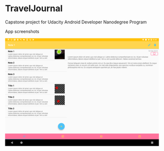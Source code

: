 # TravelJournal

Capstone project for Udacity Android Developer Nanodegree Program

App screenshots

![Notes screen](https://github.com/pirosl/udacity_photo/blob/master/screencap1.png)
